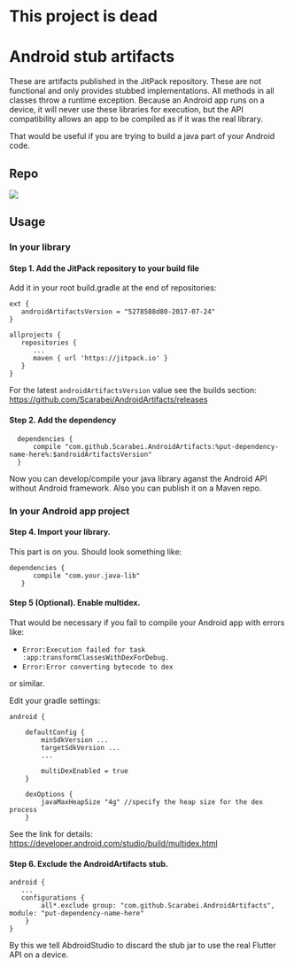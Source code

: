 # This project is dead

# Android stub artifacts

These are artifacts published in the JitPack repository. These are not functional and only provides stubbed implementations. All methods in all classes throw a runtime exception. Because an Android app runs on a device, it will never use these libraries for execution, but the API compatibility allows an app to be compiled as if it was the real library.

That would be useful if you are trying to build a java part of your Android code.

## Repo
[![](https://github.com/Scarabei/AndroidArtifacts.svg)](https://github.com/Scarabei/AndroidArtifacts)

## Usage

### In your library

#### Step 1. Add the JitPack repository to your build file

Add it in your root build.gradle at the end of repositories:

```	
ext {
   androidArtifactsVersion = "5278588d80-2017-07-24"
}

allprojects {
   repositories {
      ...
      maven { url 'https://jitpack.io' }
   }
}
```

For the latest ```androidArtifactsVersion``` value see the builds section: https://github.com/Scarabei/AndroidArtifacts/releases

#### Step 2. Add the dependency

```
  dependencies {
      compile "com.github.Scarabei.AndroidArtifacts:%put-dependency-name-here%:$androidArtifactsVersion"
  }
```
Now you can develop/compile your java library aganst the Android API without Android framework. Also you can publish it on a Maven repo. 


### In your Android app project

#### Step 4. Import your library.

This part is on you. Should look something like:

```
dependencies {
      compile "com.your.java-lib"
   }
```

#### Step 5 (Optional). Enable multidex.
That would be necessary if you fail to compile your Android app with errors like:
 - ```Error:Execution failed for task :app:transformClassesWithDexForDebug.```
 - ```Error:Error converting bytecode to dex```

or similar. 

Edit your gradle settings:

```
android {
    
    defaultConfig {
        minSdkVersion ...
        targetSdkVersion ...
        ...

        multiDexEnabled = true
    }

    dexOptions {
        javaMaxHeapSize "4g" //specify the heap size for the dex process
    }
```

See the link for details: https://developer.android.com/studio/build/multidex.html

#### Step 6. Exclude the AndroidArtifacts stub.

```
android {
   ...
   configurations {
        all*.exclude group: "com.github.Scarabei.AndroidArtifacts", module: "put-dependency-name-here"
    }
}
```

By this we tell AbdroidStudio to discard the stub jar to use the real Flutter API on a device.


